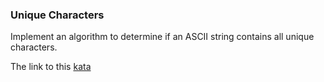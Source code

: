 ### Unique Characters

Implement an algorithm to determine if an ASCII string contains all unique characters.

The link to this [kata](https://www.codewars.com/kata/unique-characters/java)
